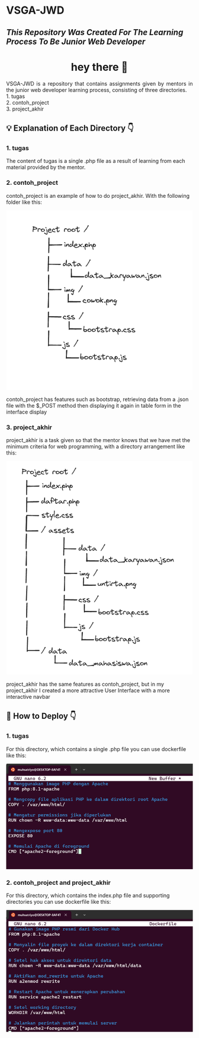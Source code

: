 # VSGA-JWD

## _This Repository Was Created For The Learning Process To Be Junior Web Developer_

###

<h1 align="center">hey there 👋</h1>
<p align="justify">VSGA-JWD is a repository that contains assignments given by mentors in the junior web developer learning process, consisting of three directories.
<br>1. tugas
<br>2. contoh_project
<br>3. project_akhir</p>

###

<h2>💡 Explanation of Each Directory 👇</h2> 
<p><h3>1. tugas</h3>
The content of tugas is a single .php file as a result of learning from each material provided by the mentor.</p>
<p><h3>2. contoh_project</h3>
contoh_project is an example of how to do project_akhir. With the following folder like this:</p>
<img src="https://github.com/MuhSatriyo/VSGA-JWD/blob/main/screenshoot/Screenshot%202024-06-02%20211030.png">
<p>contoh_project has features such as bootstrap, retrieving data from a .json file with the $_POST method then displaying it again in table form in the interface display</p>
<p><h3>3. project_akhir</h3>
project_akhir is a task given so that the mentor knows that we have met the minimum criteria for web programming, with a directory arrangement like this:</p>
<img src="https://github.com/MuhSatriyo/VSGA-JWD/blob/main/screenshoot/Screenshot%202024-06-02%20213939.png">
<p>project_akhir has the same features as contoh_project, but in my project_akhir I created a more attractive User Interface with a more interactive navbar</p>

###

<h2>🧩 How to Deploy 👇</h2> 
<p><h3>1. tugas</h3>
For this directory, which contains a single .php file you can use dockerfile like this:</p>
<img src="https://github.com/MuhSatriyo/VSGA-JWD/blob/main/screenshoot/Screenshot%202024-06-02%20215539.png">
<br>
<p><h3>2. contoh_project and project_akhir</h3>
For this directory, which contains the index.php file and supporting directories you can use dockerfile like this:</p>
<img src="https://github.com/MuhSatriyo/VSGA-JWD/blob/main/screenshoot/Screenshot%202024-06-02%20220321.png">
